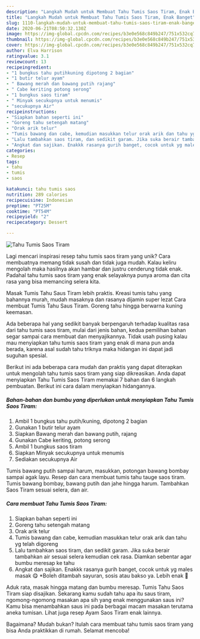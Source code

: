 ```yaml
---
description: "Langkah Mudah untuk Membuat Tahu Tumis Saos Tiram, Enak Banget"
title: "Langkah Mudah untuk Membuat Tahu Tumis Saos Tiram, Enak Banget"
slug: 1110-langkah-mudah-untuk-membuat-tahu-tumis-saos-tiram-enak-banget
date: 2020-06-21T08:50:32.130Z
image: https://img-global.cpcdn.com/recipes/b3e0e568c849b247/751x532cq70/tahu-tumis-saos-tiram-foto-resep-utama.jpg
thumbnail: https://img-global.cpcdn.com/recipes/b3e0e568c849b247/751x532cq70/tahu-tumis-saos-tiram-foto-resep-utama.jpg
cover: https://img-global.cpcdn.com/recipes/b3e0e568c849b247/751x532cq70/tahu-tumis-saos-tiram-foto-resep-utama.jpg
author: Elva Harrison
ratingvalue: 3.1
reviewcount: 13
recipeingredient:
- "1 bungkus tahu putihkuning dipotong 2 bagian"
- "1 butir telur ayam"
- " Bawang merah dan bawang putih rajang"
- " Cabe keriting potong serong"
- "1 bungkus saos tiram"
- " Minyak secukupnya untuk menumis"
- "secukupnya Air"
recipeinstructions:
- "Siapkan bahan seperti ini"
- "Goreng tahu setengah matang"
- "Orak arik telur"
- "Tumis bawang dan cabe, kemudian masukkan telur orak arik dan tahu yg telah digoreng"
- "Lalu tambahkan saos tiram, dan sedikit garam. Jika suka berair tambahkan air sesuai selera kemudian cek rasa. Diamkan sebentar agar bumbu meresap ke tahu"
- "Angkat dan sajikan. Enakkk rasanya gurih banget, cocok untuk yg males masak 😋 *Boleh ditambah sayuran, sosis atau bakso ya. Lebih enak 🤗"
categories:
- Resep
tags:
- tahu
- tumis
- saos

katakunci: tahu tumis saos 
nutrition: 289 calories
recipecuisine: Indonesian
preptime: "PT25M"
cooktime: "PT54M"
recipeyield: "2"
recipecategory: Dessert

---
```



![Tahu Tumis Saos Tiram](https://img-global.cpcdn.com/recipes/b3e0e568c849b247/751x532cq70/tahu-tumis-saos-tiram-foto-resep-utama.jpg)

Lagi mencari inspirasi resep tahu tumis saos tiram yang unik? Cara membuatnya memang tidak susah dan tidak juga mudah. Kalau keliru mengolah maka hasilnya akan hambar dan justru cenderung tidak enak. Padahal tahu tumis saos tiram yang enak selayaknya punya aroma dan cita rasa yang bisa memancing selera kita.

Masak Tumis Tahu Saus Tiram lebih praktis. Kreasi tumis tahu yang bahannya murah, mudah masaknya dan rasanya dijamin super lezat Cara membuat Tumis Tahu Saus Tiram. Goreng tahu hingga berwarna kuning keemasan.

Ada beberapa hal yang sedikit banyak berpengaruh terhadap kualitas rasa dari tahu tumis saos tiram, mulai dari jenis bahan, kedua pemilihan bahan segar sampai cara membuat dan menyajikannya. Tidak usah pusing kalau mau menyiapkan tahu tumis saos tiram yang enak di mana pun anda berada, karena asal sudah tahu triknya maka hidangan ini dapat jadi suguhan spesial.


Berikut ini ada beberapa cara mudah dan praktis yang dapat diterapkan untuk mengolah tahu tumis saos tiram yang siap dikreasikan. Anda dapat menyiapkan Tahu Tumis Saos Tiram memakai 7 bahan dan 6 langkah pembuatan. Berikut ini cara dalam menyiapkan hidangannya.

<!--inarticleads1-->

##### Bahan-bahan dan bumbu yang diperlukan untuk menyiapkan Tahu Tumis Saos Tiram:

1. Ambil 1 bungkus tahu putih/kuning, dipotong 2 bagian
1. Gunakan 1 butir telur ayam
1. Siapkan  Bawang merah dan bawang putih, rajang
1. Gunakan  Cabe keriting, potong serong
1. Ambil 1 bungkus saos tiram
1. Siapkan  Minyak secukupnya untuk menumis
1. Sediakan secukupnya Air


Tumis bawang putih sampai harum, masukkan, potongan bawang bombay sampai agak layu. Resep dan cara membuat tumis tahu tauge saos tiram. Tumis bawang bombay, bawang putih dan jahe hingga harum. Tambahkan Saos Tiram sesuai selera, dan air. 

<!--inarticleads2-->

##### Cara membuat Tahu Tumis Saos Tiram:

1. Siapkan bahan seperti ini
1. Goreng tahu setengah matang
1. Orak arik telur
1. Tumis bawang dan cabe, kemudian masukkan telur orak arik dan tahu yg telah digoreng
1. Lalu tambahkan saos tiram, dan sedikit garam. Jika suka berair tambahkan air sesuai selera kemudian cek rasa. Diamkan sebentar agar bumbu meresap ke tahu
1. Angkat dan sajikan. Enakkk rasanya gurih banget, cocok untuk yg males masak 😋 *Boleh ditambah sayuran, sosis atau bakso ya. Lebih enak 🤗


Aduk rata, masak hingga matang dan bumbu meresap. Tumis Tahu Saos Tiram siap disajikan. Sekarang kamu sudah tahu apa itu saus tiram, ngomong-ngomong masakan apa sih yang enak menggunakan saus ini? Kamu bisa menambahkan saus ini pada berbagai macam masakan terutama aneka tumisan. Lihat juga resep Ayam Saos Tiram enak lainnya. 

Bagaimana? Mudah bukan? Itulah cara membuat tahu tumis saos tiram yang bisa Anda praktikkan di rumah. Selamat mencoba!
